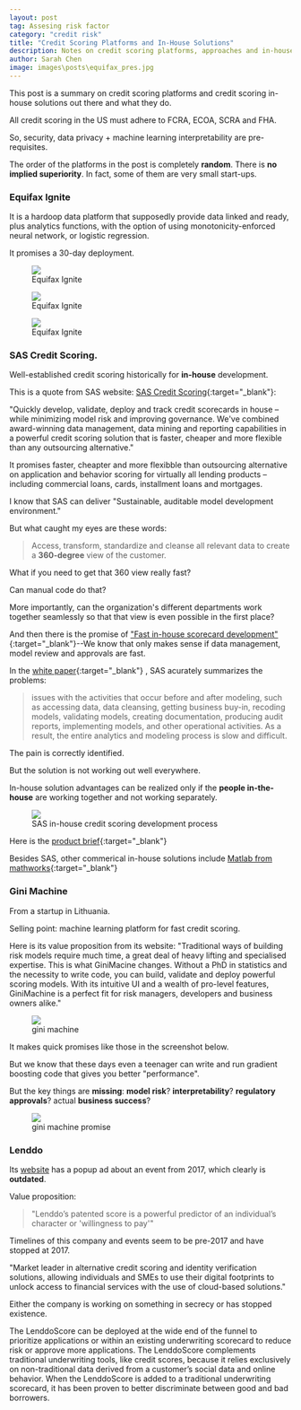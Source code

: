 ```yaml
---
layout: post
tag: Assesing risk factor
category: "credit risk"
title: "Credit Scoring Platforms and In-House Solutions"
description: Notes on credit scoring platforms, approaches and in-house solutions from large and very small ones
author: Sarah Chen
image: images\posts\equifax_pres.jpg
---
```


This post is a summary on credit scoring platforms and credit scoring in-house solutions out there and what they do. 

All credit scoring in the US must adhere to FCRA, ECOA, SCRA and FHA.  

So, security, data privacy + machine learning interpretability are pre-requisites.  

The order of the platforms in the post is completely **random**.  There is **no implied superiority**.  In fact, some of them are very small start-ups. 


### Equifax Ignite

It is a hardoop data platform that supposedly provide data linked and ready, plus analytics functions, with the option of using monotonicity-enforced neural network, or logistic regression. 

It promises a 30-day deployment. 


<figure>
  <img src="{{ "/images/posts/equifax_pres1.JPG" | relative_url }}">
  <figcaption>Equifax Ignite</figcaption>
</figure>

<figure>
  <img src="{{ "/images/posts/equifax_pres2.JPG" | relative_url }}">
  <figcaption>Equifax Ignite</figcaption>
</figure>

<figure>
  <img src="{{ "/images/posts/equifax_pres3.JPG" | relative_url }}">
  <figcaption>Equifax Ignite</figcaption>
</figure>



### SAS Credit Scoring.

Well-established credit scoring historically for **in-house** development.

This is a quote from SAS website:
[SAS Credit Scoring](https://www.sas.com/en_us/software/credit-scoring.html){:target="_blank"}:


"Quickly develop, validate, deploy and track credit scorecards in house – while minimizing model risk and improving governance. We've combined award-winning data management, data mining and reporting capabilities in a powerful credit scoring solution that is faster, cheaper and more flexible than any outsourcing alternative."

It promises faster, cheapter and more flexibble than outsourcing alternative on application and behavior scoring for virtually all lending products – including commercial loans, cards, installment loans and mortgages.

I know that SAS can deliver "Sustainable, auditable model development environment."

But what caught my eyes are these words:

>Access, transform, standardize and cleanse all relevant data to create a **360-degree** view of the customer.

What if you need to get that 360 view really fast?  

Can manual code do that?  

More importantly, can the organization's different departments work together seamlessly so that that view is even possible in the first place? 

And then there is the promise of ["Fast in-house scorecard development"](https://www.sas.com/en_us/software/credit-scoring.html){:target="_blank"}--We know that only makes sense if data management, model review and approvals are fast.  


In the [white paper](https://www.sas.com/content/dam/SAS/en_us/doc/whitepaper1/infrastructure-credit-risk-model-development-108925.pdf){:target="_blank"} , SAS acurately summarizes the problems:
> issues with the activities that occur before and after modeling, such as accessing data, data cleansing, getting business buy-in, recoding models, validating models, creating documentation, producing audit reports, implementing models, and other operational activities. As a result, the entire analytics and modeling process is slow and difficult. 

The pain is correctly identified.  

But the solution is not working out well everywhere.  

In-house solution advantages can be realized only if the **people in-the-house** are working together and not working separately.  

<figure>
  <img src="{{ "/images/posts/sas_in_house_credit_scoring.JPG" | relative_url }}">
  <figcaption>SAS in-house credit scoring development process</figcaption>
</figure>



Here is the [product brief](https://www.sas.com/content/dam/SAS/en_us/doc/productbrief/sas-credit-scoring-100665.pdf){:target="_blank"}



Besides SAS, other commerical in-house solutions include [Matlab from mathworks](https://www.mathworks.com/discovery/credit-scoring-model.html){:target="_blank"}

### Gini Machine

From a startup in Lithuania.  

Selling point: machine learning platform for fast credit scoring. 

Here is its value proposition from its website:
"Traditional ways of building risk models require much time, a great deal of heavy lifting and specialised expertise. This is what GiniMacine changes. Without a PhD in statistics and the necessity to write code, you can build, validate and deploy powerful scoring models. With its intuitive UI and a wealth of pro-level features, GiniMachine is a perfect fit for risk managers, developers and business owners alike."

<figure>
  <img src="{{ "/images/posts/gini-machine.JPG" | relative_url }}">
  <figcaption>gini machine</figcaption>
</figure>

It makes quick promises like those in the screenshot below.  

But we know that these days even a teenager can write and run gradient boosting code that gives you better "performance". 

But the key things are **missing**: **model risk**?   **interpretability**?  **regulatory approvals**? actual **business success**? 

<figure>
  <img src="{{ "/images/posts/gini-machine-promise.JPG" | relative_url }}">
  <figcaption>gini machine promise</figcaption>
</figure>

### Lenddo

Its [website](https://www.lenddo.com/products.html#creditscore) has a popup ad about an event from 2017, which clearly is **outdated**. 

Value proposition:
> "Lenddo’s patented score is a powerful predictor of an individual’s character or 'willingness to pay'"

Timelines of this company and events seem to be pre-2017 and have stopped at 2017.   

"Market leader in alternative credit scoring and identity verification solutions, allowing individuals and SMEs to use their digital footprints to unlock access to financial services with the use of cloud-based solutions."

Either the company is working on something in secrecy or has stopped existence. 


The LenddoScore can be deployed at the wide end of the funnel to prioritize applications or within an existing underwriting scorecard to reduce risk or approve more applications. The LenddoScore complements traditional underwriting tools, like credit scores, because it relies exclusively on non-traditional data derived from a customer’s social data and online behavior. When the LenddoScore is added to a traditional underwriting scorecard, it has been proven to better discriminate between good and bad borrowers. 


